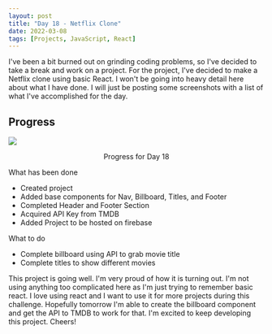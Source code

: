 ```yaml
---
layout: post
title: "Day 18 - Netflix Clone"
date: 2022-03-08
tags: [Projects, JavaScript, React]
---
```


I've been a bit burned out on grinding coding problems, so I've decided to take a break and work on a project. For the project, I've decided to make a Netflix clone using basic React.  I won't be going into heavy detail here about what I have done. I will just be posting some screenshots with a list of what I've accomplished for the day.

## Progress

![]("../assets/img/progress-2022-03-08.png")
<p align="center">Progress for Day 18</p>

What has been done
* Created project
* Added base components for Nav, Billboard, Titles, and Footer
* Completed Header and Footer Section
* Acquired API Key from TMDB
* Added Project to be hosted on firebase

What to do
* Complete billboard using API to grab movie title
* Complete titles to show different movies

This project is going well. I'm very proud of how it is turning out. I'm not using anything too complicated here as I'm just trying to remember basic react. I love using react and I want to use it for more projects during this challenge. Hopefully tomorrow I'm able to create the billboard component and get the API to TMDB to work for that. I'm excited to keep developing this project. Cheers!